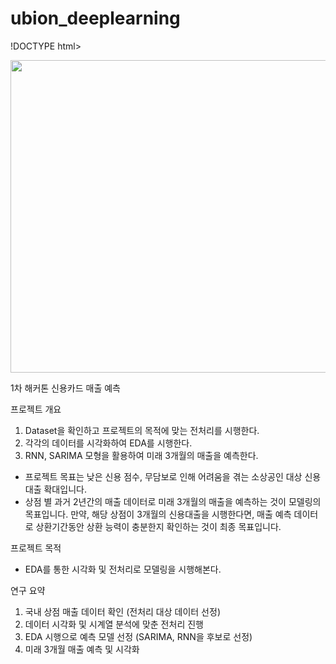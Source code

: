 # ubion_deeplearning

!DOCTYPE html>
<html>
    <head>
        <img src="데이콘.png" width='1150' height='500'>
    </head>
    <body>
    </body>
</html>

1차 해커톤 신용카드 매출 예측

프로젝트 개요
1. Dataset을 확인하고 프로젝트의 목적에 맞는 전처리를 시행한다.
2. 각각의 데이터를 시각화하여 EDA를 시행한다.
3. RNN, SARIMA 모형을 활용하여 미래 3개월의 매출을 예측한다.

- 프로젝트 목표는 낮은 신용 점수, 무담보로 인해 어려움을 겪는 소상공인 대상 신용 대출 확대입니다.
- 상점 별 과거 2년간의 매출 데이터로 미래 3개월의 매출을 예측하는 것이 모델링의 목표입니다. 만약, 해당 상점이 3개월의 신용대출을 시행한다면, 매출 예측 데이터로 상환기간동안 상환 능력이 충분한지 확인하는 것이 최종 목표입니다.

프로젝트 목적
- EDA를 통한 시각화 및 전처리로 모델링을 시행해본다.

연구 요약
1.	국내 상점 매출 데이터 확인 (전처리 대상 데이터 선정)
2.	데이터 시각화 및 시계열 분석에 맞춘 전처리 진행
3.	EDA 시행으로 예측 모델 선정 (SARIMA, RNN을 후보로 선정)
4.	미래 3개월 매출 예측 및 시각화
